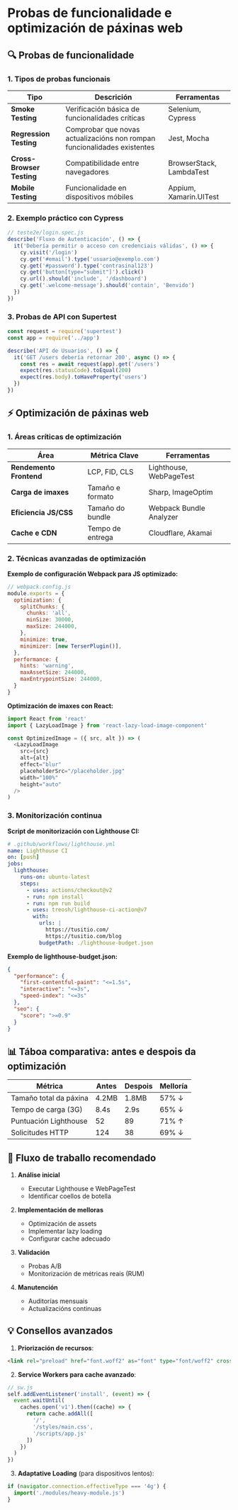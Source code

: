 # **Probas de funcionalidade e optimización de páxinas web**

## **🔍 Probas de funcionalidade**

### **1. Tipos de probas funcionais**
| **Tipo**                  | **Descrición**                                                           | **Ferramentas**          |
| ------------------------- | ------------------------------------------------------------------------ | ------------------------ |
| **Smoke Testing**         | Verificación básica de funcionalidades críticas                          | Selenium, Cypress        |
| **Regression Testing**    | Comprobar que novas actualizacións non rompan funcionalidades existentes | Jest, Mocha              |
| **Cross-Browser Testing** | Compatibilidade entre navegadores                                        | BrowserStack, LambdaTest |
| **Mobile Testing**        | Funcionalidade en dispositivos móbiles                                   | Appium, Xamarin.UITest   |

### **2. Exemplo práctico con Cypress**
```javascript
// teste2e/login.spec.js
describe('Fluxo de Autenticación', () => {
  it('Debería permitir o acceso con credenciais válidas', () => {
    cy.visit('/login')
    cy.get('#email').type('usuario@exemplo.com')
    cy.get('#password').type('contrasinal123')
    cy.get('button[type="submit"]').click()
    cy.url().should('include', '/dashboard')
    cy.get('.welcome-message').should('contain', 'Benvido')
  })
})
```

### **3. Probas de API con Supertest**
```javascript
const request = require('supertest')
const app = require('../app')

describe('API de Usuarios', () => {
  it('GET /users debería retornar 200', async () => {
    const res = await request(app).get('/users')
    expect(res.statusCode).toEqual(200)
    expect(res.body).toHaveProperty('users')
  })
})
```

## **⚡ Optimización de páxinas web**

### **1. Áreas críticas de optimización**
| **Área**                | **Métrica Clave** | **Ferramentas**         |
| ----------------------- | ----------------- | ----------------------- |
| **Rendemento Frontend** | LCP, FID, CLS     | Lighthouse, WebPageTest |
| **Carga de imaxes**     | Tamaño e formato  | Sharp, ImageOptim       |
| **Eficiencia JS/CSS**   | Tamaño do bundle  | Webpack Bundle Analyzer |
| **Cache e CDN**         | Tempo de entrega  | Cloudflare, Akamai      |

### **2. Técnicas avanzadas de optimización**
**Exemplo de configuración Webpack para JS optimizado:**
```javascript
// webpack.config.js
module.exports = {
  optimization: {
    splitChunks: {
      chunks: 'all',
      minSize: 30000,
      maxSize: 244000,
    },
    minimize: true,
    minimizer: [new TerserPlugin()],
  },
  performance: {
    hints: 'warning',
    maxAssetSize: 244000,
    maxEntrypointSize: 244000,
  }
}
```

**Optimización de imaxes con React:**
```javascript
import React from 'react'
import { LazyLoadImage } from 'react-lazy-load-image-component'

const OptimizedImage = ({ src, alt }) => (
  <LazyLoadImage
    src={src}
    alt={alt}
    effect="blur"
    placeholderSrc="/placeholder.jpg"
    width="100%"
    height="auto"
  />
)
```

### **3. Monitorización continua**
**Script de monitorización con Lighthouse CI:**
```yaml
# .github/workflows/lighthouse.yml
name: Lighthouse CI
on: [push]
jobs:
  lighthouse:
    runs-on: ubuntu-latest
    steps:
      - uses: actions/checkout@v2
      - run: npm install
      - run: npm run build
      - uses: treosh/lighthouse-ci-action@v7
        with:
          urls: |
            https://tusitio.com/
            https://tusitio.com/blog
          budgetPath: ./lighthouse-budget.json
```

**Exemplo de lighthouse-budget.json:**
```json
{
  "performance": {
    "first-contentful-paint": "<=1.5s",
    "interactive": "<=3s",
    "speed-index": "<=3s"
  },
  "seo": {
    "score": ">=0.9"
  }
}
```

## **📊 Táboa comparativa: antes e despois da optimización**

| **Métrica**            | **Antes** | **Despois** | **Melloría** |
| ---------------------- | --------- | ----------- | ------------ |
| Tamaño total da páxina | 4.2MB     | 1.8MB       | 57% ↓        |
| Tempo de carga (3G)    | 8.4s      | 2.9s        | 65% ↓        |
| Puntuación Lighthouse  | 52        | 89          | 71% ↑        |
| Solicitudes HTTP       | 124       | 38          | 69% ↓        |

## **🔧 Fluxo de traballo recomendado**

1. **Análise inicial**  
   - Executar Lighthouse e WebPageTest
   - Identificar coellos de botella

2. **Implementación de melloras**  
   - Optimización de assets
   - Implementar lazy loading
   - Configurar cache adecuado

3. **Validación**  
   - Probas A/B
   - Monitorización de métricas reais (RUM)

4. **Manutención**  
   - Auditorías mensuais
   - Actualizacións continuas

## **💡 Consellos avanzados**

1. **Priorización de recursos**:
```html
<link rel="preload" href="font.woff2" as="font" type="font/woff2" crossorigin>
```

2. **Service Workers para cache avanzado**:
```javascript
// sw.js
self.addEventListener('install', (event) => {
  event.waitUntil(
    caches.open('v1').then((cache) => {
      return cache.addAll([
        '/',
        '/styles/main.css',
        '/scripts/app.js'
      ])
    })
  )
})
```

3. **Adaptative Loading** (para dispositivos lentos):
```javascript
if (navigator.connection.effectiveType === '4g') {
  import('./modules/heavy-module.js')
}
```
